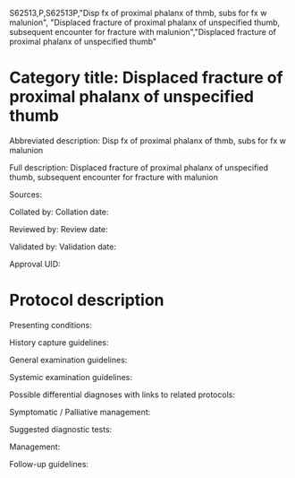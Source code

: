 S62513,P,S62513P,"Disp fx of proximal phalanx of thmb, subs for fx w malunion", "Displaced fracture of proximal phalanx of unspecified thumb, subsequent encounter for fracture with malunion","Displaced fracture of proximal phalanx of unspecified thumb"
# Category title: Displaced fracture of proximal phalanx of unspecified thumb

Abbreviated description: Disp fx of proximal phalanx of thmb, subs for fx w malunion

Full description: Displaced fracture of proximal phalanx of unspecified thumb, subsequent encounter for fracture with malunion

Sources:

Collated by:
Collation date:

Reviewed by:
Review date:

Validated by:
Validation date:

Approval UID:

# Protocol description

Presenting conditions:

History capture guidelines:

General examination guidelines:

Systemic examination guidelines:

Possible differential diagnoses with links to related protocols:

Symptomatic / Palliative management:

Suggested diagnostic tests:

Management:

Follow-up guidelines:
